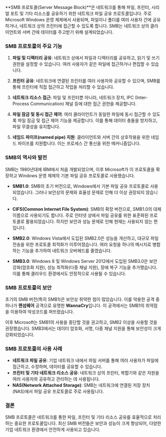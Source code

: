 **SMB 프로토콜(Server Message Block)**은 네트워크를 통해 파일, 프린터, 시리얼 포트 및 기타 리소스를 공유하기 위한 네트워크 파일 공유 프로토콜입니다. 주로 Microsoft Windows 운영 체제에서 사용되며, 파일이나 폴더를 여러 사용자 간에 공유하거나, 네트워크 상의 프린터에 접근할 수 있도록 합니다. SMB는 네트워크 상의 클라이언트와 서버 간에 데이터를 주고받기 위해 설계되었습니다.

### SMB 프로토콜의 주요 기능

1. **파일 및 디렉터리 공유**: 네트워크 상에서 파일과 디렉터리를 공유하고, 읽기 및 쓰기 권한을 설정할 수 있습니다. 여러 사용자가 같은 파일에 접근하거나 편집할 수 있습니다.
  
2. **프린터 공유**: 네트워크에 연결된 프린터를 여러 사용자와 공유할 수 있으며, SMB를 통해 프린터에 직접 접근하고 작업을 처리할 수 있습니다.

3. **네트워크 리소스 접근**: 파일 및 프린터뿐 아니라, 네트워크 장치, IPC (Inter-Process Communication) 채널 등에 대한 접근 권한을 제공합니다.

4. **파일 잠금 및 동시 접근 제어**: 여러 클라이언트가 동일한 파일에 동시 접근할 수 있도록 파일 잠금 및 접근 제어 기능을 제공합니다. 이를 통해 데이터 충돌을 방지하고, 파일 무결성을 유지합니다.

5. **네임드 파이프(named pipe) 지원**: 클라이언트와 서버 간의 상호작용을 위한 네임드 파이프를 지원합니다. 이는 프로세스 간 통신을 위한 메커니즘입니다.

### SMB의 역사와 발전

SMB는 1980년대에 IBM에서 처음 개발되었으며, 이후 Microsoft가 이 프로토콜을 확장하고 Windows 운영 체제의 기본 파일 공유 프로토콜로 사용했습니다.

- **SMB1.0**: SMB의 초기 버전으로, Windows에서 기본 파일 공유 프로토콜로 사용되었습니다. 그러나 보안상의 문제와 효율성 문제로 인해 더 이상 권장되지 않습니다.
  
- **CIFS(Common Internet File System)**: SMB의 확장 버전으로, SMB1.0의 대체 이름으로 사용되기도 합니다. 주로 인터넷 상에서 파일 공유를 위한 표준화된 프로토콜로 활용되었습니다. 하지만 보안과 성능 문제로 인해 현재는 사용되지 않는 편입니다.

- **SMB2.0**: Windows Vista에서 도입된 SMB2.0은 성능을 개선하고, 대규모 파일 전송을 위한 프로토콜 최적화가 이루어졌습니다. 여러 요청을 하나의 메시지로 병합하는 기능을 추가하여 네트워크 오버헤드를 줄였습니다.

- **SMB3.0**: Windows 8 및 Windows Server 2012에서 도입된 SMB3.0은 보안 강화(암호화 지원), 성능 최적화(다중 채널 지원), 장애 복구 기능을 추가했습니다. 이를 통해 클라우드 환경에서도 안정적으로 사용될 수 있습니다.

### SMB 프로토콜의 보안

초기의 SMB 버전(특히 SMB1)은 보안상 취약한 점이 많았습니다. 이를 악용한 공격 중 하나가 **랜섬웨어** 공격으로 유명한 **WannaCry**입니다. 이 공격에서는 SMB1의 취약점을 이용하여 악성코드를 퍼뜨렸습니다.

이후 Microsoft는 SMB1의 사용을 중단할 것을 권고하고, SMB2 이상을 사용할 것을 권장했습니다. SMB3에서는 데이터 암호화, 서명, 다중 채널 지원을 통해 보안성이 크게 강화되었습니다.

### SMB 프로토콜의 사용 사례

- **네트워크 파일 공유**: 기업 네트워크 내에서 파일 서버를 통해 여러 사용자가 파일에 접근하고, 수정하며, 데이터를 공유할 수 있습니다.
- **프린터 및 기타 네트워크 리소스 공유**: 네트워크 상의 프린터, 복합기와 같은 자원을 여러 사용자와 공유하고 관리하는 데 사용됩니다.
- **NAS(Network Attached Storage)**: SMB는 네트워크에 연결된 저장 장치(NAS)에서 파일 공유 프로토콜로 주로 사용됩니다.
  
### 결론

SMB 프로토콜은 네트워크를 통한 파일, 프린터 및 기타 리소스 공유를 효율적으로 처리하는 중요한 프로토콜입니다. 최신 SMB 버전들은 보안과 성능이 크게 향상되어, 다양한 기업 네트워크 환경에서 안전하게 사용되고 있습니다.